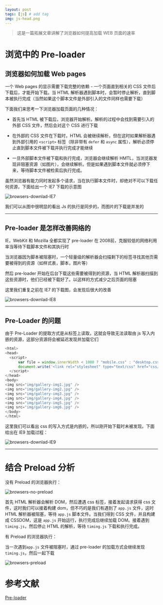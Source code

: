 ```yaml
---
layout: post
tags: [js] # add tag
img: js-head.png
---
```


> 这是一篇拓展文章讲解了浏览器如何提高加载 WEB 页面的速率

# 浏览中的 Pre-loader

## 浏览器如何加载 Web pages

一个 Web pages 的显示需要下载完整的依赖 - 一个页面直到相关的 CSS 文件后下载后，才能开始下载。当 HTML 解析器遇到脚本时，会暂时停止解析，直到脚本被执行完成（当然如果这个脚本文件是外部引入的文件同样也需要下载）

下面我们来思考一下浏览器加载页面的几种情况：

* 首先当 HTML 被下载后，浏览器开始解析。解析的过程中会找到需要引入的外部 CSS 文件，然后会对这个 CSS 进行下载

* 在外部的 CSS 文件在下载时，HTML 会被继续解析，但在这时如果解析器遇到外部引用的 `<script>` 标签（除非带有 `defer` 和 `async` 属性），解析必须停止直到脚本文件被下载并执行完成才能继续

* 一旦外部脚本文件被下载和执行完成，浏览器会继续解析 HMTL，当浏览器发现非阻塞资源（如图片），会继续解析。但是如果遇到脚本文件就必须停下来，等待脚本文件被检索后执行完成。

虽然浏览器有能力同时发起多个请求，当在执行脚本文件时，却绝对不可以下载任何资源，下面给出一个 IE7 下载的示意图

![browsers-downlad-IE7]({{site.baseurl}}/assets/img/15123672772855.jpg)


我们可以从图中很明显的看出 Js 的执行是同步的，而图片的下载是并发的

---

## Pre-loader 是怎样改善网络的

IE，WebKit 和 Mozilla 全都实现了 pre-loader 在 2008前，克服较低的网络利用率当等待下载脚本文件和其执行时

当浏览器因为脚本被阻塞时，一个轻量级的解析器会扫描剩下的标签寻找其他页需要被得到的资源（如样式表，脚本，图片等）

然后 pre-loader 开始在后台下载这些需要被得到的资源，当 HTML 解析器扫描到这些资源时，他们已经被下载好了。以这样的方式减少之后页面的阻塞

这里我们重复之前在 IE7 的下载图，会发现后很大的改善

![browsers-downlad-IE8]({{site.baseurl}}/assets/img/15123689112561.jpg)

---

## Pre-Loader 的问题

由于 Pre-Loader 的提取方式是从标签上读取，这就会导致无法读取由 js 写入内嵌的资源，这部分资源将会被延迟发现并加载它们

```js
<html>
<head>
  <script>
      var file = window.innerWidth < 1000 ? "mobile.css" : "desktop.css";
      document.write('<link rel="stylesheet" type="text/css" href="css/' + file + '"/>');
  </script>
</head>
<body>
<img src="img/gallery-img1.jpg" />
<img src="img/gallery-img2.jpg" />
<img src="img/gallery-img3.jpg" />
<img src="img/gallery-img4.jpg" />
<img src="img/gallery-img5.jpg" />
<img src="img/gallery-img6.jpg" />
</body>
</html>
```

这里我们可以看出 css 的写入方式是内嵌的，所以刚开始下载时未被发现。下面给出在 IE9 加载过程：

![browsers-downlad-IE9]({{site.baseurl}}/assets/img/15123695926479.jpg)

---

# 结合 Preload 分析

没有 Preload 的浏览器执行：

![browsers-no-preload]({{site.baseurl}}/assets/img/15123704052674.jpg)


首先 HTML 解析器会解析 DOM，然后遭遇 css 标签，接着发起请求获得 css 文件，这时我们可以接着构建 dom，但不巧的是我们有遇到了 `app.js` 文件，这时 HTML 解析器被阻塞，等待 `app.js` 脚本文件。当我们得到 CSS 文件，并且构建成 CSSDOM，这是 `app.js` 开始运行，执行完成后继续加载 DOM。接着遇到 `timing.js`，然后停止 HTML 的解析，等待 `timing.js` 下载和执行完成。

有 Preload 的浏览器执行：

当一次遇到`app.js` 文件被阻塞时，通过 pre-loader 的加载方式会继续发现 `timing.js`，然后一起下载

![browsers-preload]({{site.baseurl}}/assets/img/15123705955504.jpg)


# 参考文献

[Pre-loader](https://andydavies.me/blog/2013/10/22/how-the-browser-pre-loader-makes-pages-load-faster/)

